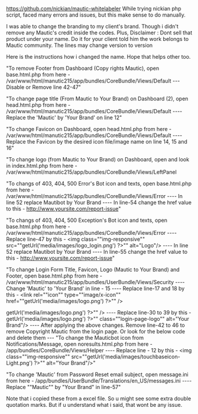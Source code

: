 
https://github.com/nickian/mautic-whitelabeler
While trying nickian php script, faced many errors and issues, but this make sense to do manually.


I was able to change the branding to my client's brand. Though i didn't remove any Mautic's credit inside the codes. Plus,
Disclaimer : Dont sell that product under your name. Do it for your client told him the work belongs to Mautic community.
The lines may change version to version

Here is the instructions how i changed the name. Hope that helps other too.

"To remove Footer from Dashboard (Copy rights Mautic), open base.html.php from here - /var/www/html/manutic215/app/bundles/CoreBundle/Views/Default
--- Disable or Remove line 42-47"

"To change page title (From Mautic to Your Brand) on Dashboard (2), open head.html.php from here - /var/www/html/manutic215/app/bundles/CoreBundle/Views/Default
---- Replace the 'Mautic' by 'Your Brand' on line 12"

"To change Favicon on Dashboard, open head.html.php from here - /var/www/html/manutic215/app/bundles/CoreBundle/Views/Default
---- Replace the Favicon by the desired icon file/image name on line 14, 15 and 16"

"To change logo (from Mautic to Your Brand) on Dashboard, open and look in index.html.php from here - /var/www/html/manutic215/app/bundles/CoreBundle/Views/LeftPanel

"To changs of 403, 404, 500 Error's Bot icon and texts, open base.html.php from here - /var/www/html/manutic215/app/bundles/CoreBundle/Views/Error
---- In line 52 replace Mautibot by Your Brand
---- In line-54 change the href value to this - http://www.yoursite.com/report-issue"

"To changs of 403, 404, 500 Exception's Bot icon and texts, open base.html.php from here - /var/www/html/manutic215/app/bundles/CoreBundle/Views/Error
---- Replace line-47 by this - <img class=""img-responsive"" src=""getUrl('media/images/logo_login.png') ?>"" alt="Logo"/>
---- In line 52 replace Mautibot by Your Brand
---- In line-55 change the href value to this - http://www.yoursite.com/report-issue"

"To change Login Form Title, Favicon, Logo (Mautic to Your Brand) and Footer, open base.html.php from here - /var/www/html/manutic215/app/bundles/UserBundle/Views/Security
---- Change 'Mautic' to 'Your Brand' in line - 15
---- Replace line-17 and 18 by this - <link rel=""icon"" type=""image/x-icon"" href=""getUrl('media/images/logo.png') ?>"" />

getUrl('media/images/logo.png') ?>"" /> ---- Replace line-30 to 39 by this - getUrl('media/images/logo.png') ?>"" class=""login-page-logo"" alt="Your Brand"/> ---- After applying the above changes. Remove line-42 to 46 to remove Copyright Mautic from the login page. Or look for the below code and delete them ---
"To change the Mauticbot icon from Notifications/Message, open noresults.html.php from here - /app/bundles/CoreBundle/Views/Helper
---- Replace line - 12 by this -
<img class=""img-responsive"" src=""getUrl('media/images/touchbaseicon-Light.png') ?>"" alt="Your Brand"/>"

"To change 'Mautic' from Password Reset email subject, open message.ini from here - /app/bundles/UserBundle/Translations/en_US/messages.ini
---- Replace ""Mautic"" by "Your Brand" in line-57"

Note that i copied these from a excel file. So u might see some extra double quotation marks. But if u understand what i said, that wont be any issue.
